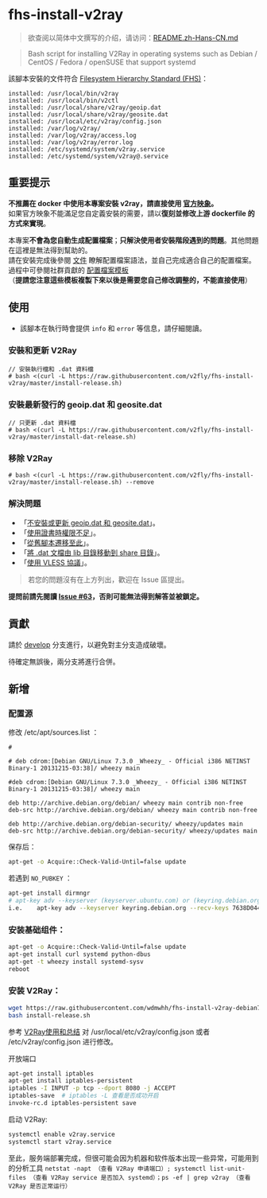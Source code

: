 ﻿# fhs-install-v2ray

> 欲查阅以简体中文撰写的介绍，请访问：[README.zh-Hans-CN.md](README.zh-Hans-CN.md)

> Bash script for installing V2Ray in operating systems such as Debian / CentOS / Fedora / openSUSE that support systemd

該腳本安裝的文件符合 [Filesystem Hierarchy Standard (FHS)](https://en.wikipedia.org/wiki/Filesystem_Hierarchy_Standard)：

```
installed: /usr/local/bin/v2ray
installed: /usr/local/bin/v2ctl
installed: /usr/local/share/v2ray/geoip.dat
installed: /usr/local/share/v2ray/geosite.dat
installed: /usr/local/etc/v2ray/config.json
installed: /var/log/v2ray/
installed: /var/log/v2ray/access.log
installed: /var/log/v2ray/error.log
installed: /etc/systemd/system/v2ray.service
installed: /etc/systemd/system/v2ray@.service
```

## 重要提示

**不推薦在 docker 中使用本專案安裝 v2ray，請直接使用 [官方映象](https://github.com/v2fly/docker)。**  
如果官方映象不能滿足您自定義安裝的需要，請以**復刻並修改上游 dockerfile 的方式來實現**。  

本專案**不會為您自動生成配置檔案**；**只解決使用者安裝階段遇到的問題**。其他問題在這裡是無法得到幫助的。  
請在安裝完成後參閱 [文件](https://www.v2fly.org/) 瞭解配置檔案語法，並自己完成適合自己的配置檔案。過程中可參閱社群貢獻的 [配置檔案模板](https://github.com/v2fly/v2ray-examples)  
（**提請您注意這些模板複製下來以後是需要您自己修改調整的，不能直接使用**）

## 使用

* 該腳本在執行時會提供 `info` 和 `error` 等信息，請仔細閱讀。

### 安裝和更新 V2Ray

```
// 安裝執行檔和 .dat 資料檔
# bash <(curl -L https://raw.githubusercontent.com/v2fly/fhs-install-v2ray/master/install-release.sh)
```

### 安裝最新發行的 geoip.dat 和 geosite.dat

```
// 只更新 .dat 資料檔
# bash <(curl -L https://raw.githubusercontent.com/v2fly/fhs-install-v2ray/master/install-dat-release.sh)
```

### 移除 V2Ray

```
# bash <(curl -L https://raw.githubusercontent.com/v2fly/fhs-install-v2ray/master/install-release.sh) --remove
```

### 解決問題

* 「[不安裝或更新 geoip.dat 和 geosite.dat](https://github.com/v2fly/fhs-install-v2ray/wiki/Do-not-install-or-update-geoip.dat-and-geosite.dat)」。
* 「[使用證書時權限不足](https://github.com/v2fly/fhs-install-v2ray/wiki/Insufficient-permissions-when-using-certificates)」。
* 「[從舊腳本遷移至此](https://github.com/v2fly/fhs-install-v2ray/wiki/Migrate-from-the-old-script-to-this)」。
* 「[將 .dat 文檔由 lib 目錄移動到 share 目錄](https://github.com/v2fly/fhs-install-v2ray/wiki/Move-.dat-files-from-lib-directory-to-share-directory)」。
* 「[使用 VLESS 協議](https://github.com/v2fly/fhs-install-v2ray/wiki/To-use-the-VLESS-protocol)」。

> 若您的問題沒有在上方列出，歡迎在 Issue 區提出。

**提問前請先閱讀 [Issue #63](https://github.com/v2fly/fhs-install-v2ray/issues/63)，否則可能無法得到解答並被鎖定。**

## 貢獻

請於 [develop](https://github.com/v2fly/fhs-install-v2ray/tree/develop) 分支進行，以避免對主分支造成破壞。

待確定無誤後，兩分支將進行合併。

## 新增
### 配置源
修改 /etc/apt/sources.list ：
```
#

# deb cdrom:[Debian GNU/Linux 7.3.0 _Wheezy_ - Official i386 NETINST Binary-1 20131215-03:38]/ wheezy main

#deb cdrom:[Debian GNU/Linux 7.3.0 _Wheezy_ - Official i386 NETINST Binary-1 20131215-03:38]/ wheezy main

deb http://archive.debian.org/debian/ wheezy main contrib non-free
deb-src http://archive.debian.org/debian/ wheezy main contrib non-free

deb http://archive.debian.org/debian-security/ wheezy/updates main
deb-src http://archive.debian.org/debian-security/ wheezy/updates main
```

保存后：
```bash
apt-get -o Acquire::Check-Valid-Until=false update
```
若遇到 `NO_PUBKEY` ：
```bash
apt-get install dirmngr
# apt-key adv --keyserver (keyserver.ubuntu.com) or (keyring.debian.org) --recv-keys ${KEY}
i.e.    apt-key adv --keyserver keyring.debian.org --recv-keys 7638D0442B90D010
```

### 安装基础组件：
```bash
apt-get -o Acquire::Check-Valid-Until=false update
apt-get install curl systemd python-dbus
apt-get -t wheezy install systemd-sysv
reboot
```

### 安装 V2Ray：
```bash
wget https://raw.githubusercontent.com/wdmwhh/fhs-install-v2ray-debian7/master/install-release.sh
bash install-release.sh
```

参考 [V2Ray使用和总结](http://einverne.github.io/post/2018/01/v2ray.html) 对 /usr/local/etc/v2ray/config.json 或者 /etc/v2ray/config.json 进行修改。

开放端口
```bash
apt-get install iptables
apt-get install iptables-persistent
iptables -I INPUT -p tcp --dport 8080 -j ACCEPT
iptables-save  # iptables -L 查看是否成功开启
invoke-rc.d iptables-persistent save
```

启动 V2Ray:
```bash
systemctl enable v2ray.service
systemctl start v2ray.service
```

至此，服务端部署完成，但很可能会因为机器和软件版本出现一些异常，可能用到的分析工具 `netstat -napt （查看 V2Ray 申请端口）; systemctl list-unit-files （查看 V2Ray service 是否加入 systemd）；ps -ef | grep v2ray （查看 V2Ray 是否正常运行）`

